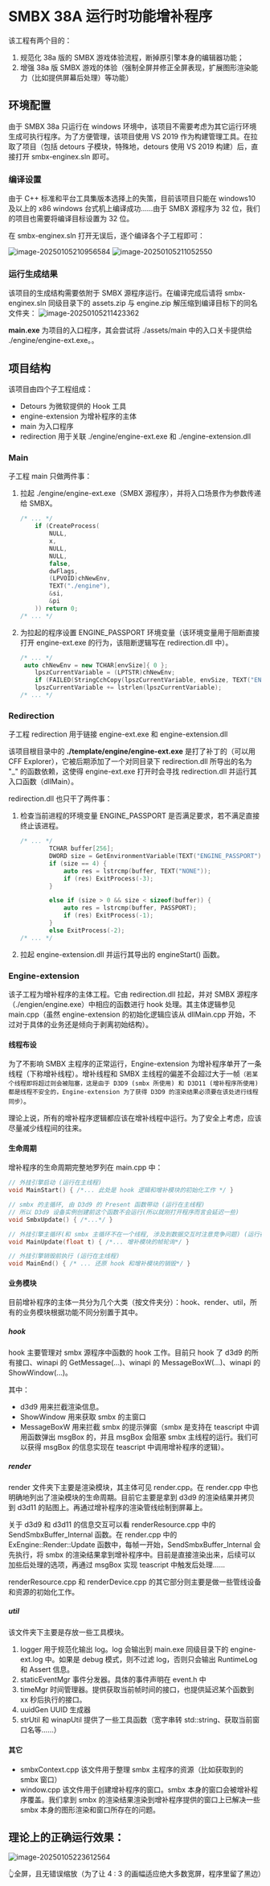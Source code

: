 # SMBX 38A 运行时功能增补程序

该工程有两个目的：

1. 规范化 38a 版的 SMBX 游戏体验流程，断掉原引擎本身的编辑器功能；
2. 增强 38a 版 SMBX 游戏的体验（强制全屏并修正全屏表现，扩展图形渲染能力（比如提供屏幕后处理）等功能）

## 环境配置

由于 SMBX 38a 只运行在 windows 环境中，该项目不需要考虑为其它运行环境生成可执行程序。为了方便管理，该项目使用 VS 2019 作为构建管理工具。在拉取了项目（包括 detours 子模块，特殊地，detours 使用 VS 2019 构建）后，直接打开 smbx-enginex.sln 即可。

### 编译设置

由于 C++ 标准和平台工具集版本选择上的失策，目前该项目只能在 windows10 及以上的 x86 windows 台式机上编译成功……由于 SMBX 源程序为 32 位，我们的项目也需要将编译目标设置为 32 位。

在 smbx-enginex.sln 打开无误后，逐个编译各个子工程即可：

![image-20250105210956584](./doc/img/README/image-20250105211039419.png)
![image-20250105211052550](./doc/img/README/image-20250105211052550.png)

### 运行生成结果

该项目的生成结构需要依附于 SMBX 源程序运行。在编译完成后请将 smbx-enginex.sln 同级目录下的 assets.zip 与 engine.zip 解压缩到编译目标下的同名文件夹：
![image-20250105211423362](./doc/img/README/image-20250105211423362.png)

**main.exe** 为项目的入口程序，其会尝试将 ./assets/main 中的入口关卡提供给 ./engine/engine-ext.exe。。

## 项目结构

该项目由四个子工程组成：

- Detours 为微软提供的 Hook 工具
- engine-extension 为增补程序的主体
- main 为入口程序
- redirection 用于关联 ./engine/engine-ext.exe 和 ./engine-extension.dll

### Main

子工程 main 只做两件事：

1. 拉起 ./engine/engine-ext.exe（SMBX 源程序），并将入口场景作为参数传递给 SMBX。
   ```cpp
   /* ... */
       if (CreateProcess(
           NULL,
           x,
           NULL,
           NULL,
           false,
           dwFlags,
           (LPVOID)chNewEnv,
           TEXT("./engine"),
           &si,
           &pi
       )) return 0;
   /* ... */
   ```
   
   

2. 为拉起的程序设置 ENGINE_PASSPORT 环境变量（该环境变量用于阻断直接打开 engine-ext.exe 的行为，该阻断逻辑写在 redirection.dll 中）。
   ```cpp
   /* ... */
   	auto chNewEnv = new TCHAR[envSize]{ 0 };
       lpszCurrentVariable = (LPTSTR)chNewEnv;
       if (FAILED(StringCchCopy(lpszCurrentVariable, envSize, TEXT("ENGINE_PASSPORT=")))) return -3;
       lpszCurrentVariable += lstrlen(lpszCurrentVariable);
   /* ... */
   ```



### Redirection

子工程 redirection 用于链接 engine-ext.exe 和 engine-extension.dll

该项目根目录中的 **./template/engine/engine-ext.exe** 是打了补丁的（可以用 CFF Explorer），它被后期添加了一个对同目录下 redirection.dll 所导出的名为 "_" 的函数依赖，这使得 engine-ext.exe 打开时会寻找 redirection.dll 并运行其入口函数（dllMain）。

redirection.dll 也只干了两件事：

1. 检查当前进程的环境变量 ENGINE_PASSPORT 是否满足要求，若不满足直接终止该进程。
   ```cpp
   /* ... */
           TCHAR buffer[256];
           DWORD size = GetEnvironmentVariable(TEXT("ENGINE_PASSPORT"), buffer, 256);
           if (size == 4) {
               auto res = lstrcmp(buffer, TEXT("NONE"));
               if (res) ExitProcess(-3);
           }
   
           else if (size > 0 && size < sizeof(buffer)) {
               auto res = lstrcmp(buffer, PASSPORT);
               if (res) ExitProcess(-1);
           }
           else ExitProcess(-2);
   /* ... */
   ```

2. 拉起 engine-extension.dll 并运行其导出的 engineStart() 函数。

### Engine-extension

该子工程为增补程序的主体工程。它由 redirection.dll 拉起，并对 SMBX 源程序（./engien/engine.exe）中相应的函数进行 hook 处理。其主体逻辑参见 main.cpp（虽然 engine-extension 的初始化逻辑应该从 dllMain.cpp 开始，不过对于具体的业务还是倾向于剥离初始结构）。

#### 线程布设

为了不影响 SMBX 主程序的正常运行，Engine-extension 为增补程序单开了一条线程（下称增补线程）。增补线程和 SMBX 主线程的偏差不会超过大于一帧`（若某个线程即将超过则会被阻塞，这是由于 D3D9 (smbx 所使用) 和 D3D11 (增补程序所使用) 都是线程不安全的，Engine-extension 为了获得 D3D9 的渲染结果必须要在该处进行线程同步）`。

理论上说，所有的增补程序逻辑都应该在增补线程中运行。为了安全上考虑，应该尽量减少线程间的往来。

#### 生命周期

增补程序的生命周期完整地罗列在 main.cpp 中：

```cpp
// 外挂引擎启动 (运行在主线程)
void MainStart() { /*... 此处是 hook 逻辑和增补模块的初始化工作 */ }

// smbx 的主循环, 由 D3d9 的 Present 函数带动 (运行在主线程)
// 所以 D3d9 设备实例创建前这个函数不会运行(所以就刚打开程序而言会延迟一些)
void SmbxUpdate() { /*...*/ }

// 外挂引擎主循环(和 smbx 主循环不在一个线程, 涉及到数据交互时注意竞争问题) (运行在增补线程)
void MainUpdate(float t) { /*... 增补模块的帧轮询*/ }

// 外挂引擎销毁前执行 (运行在主线程)
void MainEnd() { /* ... 还原 hook 和增补模块的销毁*/ }
```

#### 业务模块

目前增补程序的主体一共分为几个大类（按文件夹分）：hook、render、util，所有的业务模块根据功能不同分别置于其中。

##### hook

hook 主要管理对 smbx 源程序中函数的 hook 工作。目前只 hook 了 d3d9 的所有接口、winapi 的 GetMessage(...)、winapi 的 MessageBoxW(...)、winapi 的 ShowWindow(...)。

其中：

- d3d9 用来拦截渲染信息。
- ShowWindow 用来获取 smbx 的主窗口
- MessageBoxW 用来拦截 smbx 的提示弹窗（smbx 是支持在 teascript 中调用函数弹出 msgBox 的，并且 msgBox 会阻塞 smbx 主线程的运行。我们可以获得 msgBox 的信息实现在 teascript 中调用增补程序的逻辑）。

##### render

render 文件夹下主要是渲染模块，其主体可见 render.cpp。在 render.cpp 中也明确地列出了渲染模块的生命周期。目前它主要是拿到 d3d9 的渲染结果并拷贝到 d3d11 的贴图上。再通过增补程序的渲染管线绘制到屏幕上。

关于 d3d9 和 d3d11 的信息交互可以看 renderResource.cpp 中的 SendSmbxBuffer_Internal 函数。在 render.cpp 中的 ExEngine::Render::Update 函数中，每帧一开始，SendSmbxBuffer_Internal 会先执行，将 smbx 的渲染结果拿到增补程序中。目前是直接渲染出来，后续可以加些后处理的选项，再通过 msgBox 实现 teascript 中触发后处理……

renderResource.cpp 和 renderDevice.cpp 的其它部分则主要是做一些管线设备和资源的初始化工作。

##### util

该文件夹下主要是存放一些工具模块。

1. logger 用于规范化输出 log。log 会输出到 main.exe 同级目录下的 engine-ext.log 中。如果是 debug 模式，则不过滤 log，否则只会输出 RuntimeLog 和 Assert 信息。
2. staticEventMgr 事件分发器。具体的事件声明在 event.h 中
3. timeMgr 时间管理器。提供获取当前帧时间的接口，也提供延迟某个函数到 xx 秒后执行的接口。
4. uuidGen UUID 生成器
5. strUtil 和 winapUtil 提供了一些工具函数（宽字串转 std::string、获取当前窗口名等……）

#### 其它

- smbxContext.cpp 该文件用于整理 smbx 主程序的资源（比如获取到的 smbx 窗口）
- window.cpp 该文件用于创建增补程序的窗口。smbx 本身的窗口会被增补程序覆盖。我们拿到 smbx 的渲染结果渲染到增补程序提供的窗口上已解决一些 smbx 本身的图形渲染和窗口所存在的问题。

## 理论上的正确运行效果：

![image-20250105223612564](./doc/img/README/image-20250105223612564.png)

👆全屏，且无错误缩放（为了让 4 : 3 的画幅适应绝大多数宽屏，程序里留了黑边）
